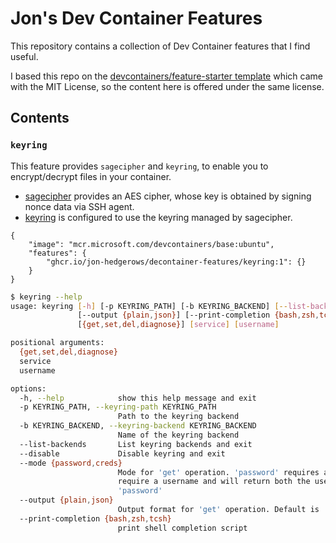 # Jon's Dev Container Features

This repository contains a collection of Dev Container features that I find useful.

I based this repo on the [devcontainers/feature-starter template](https://github.com/devcontainers/feature-starter) which came with the MIT License, so the content here is offered
under the same license.

## Contents

### `keyring`

This feature provides `sagecipher` and `keyring`, to enable you to encrypt/decrypt files in your container.

- [sagecipher](https://pypi.org/project/sagecipher/) provides an AES cipher, whose key is obtained by signing nonce data via SSH agent.
- [keyring](https://pypi.org/project/keyring/) is configured to use the keyring managed by sagecipher.

```jsonc
{
    "image": "mcr.microsoft.com/devcontainers/base:ubuntu",
    "features": {
        "ghcr.io/jon-hedgerows/decontainer-features/keyring:1": {}
    }
}
```

```bash
$ keyring --help
usage: keyring [-h] [-p KEYRING_PATH] [-b KEYRING_BACKEND] [--list-backends] [--disable] [--mode {password,creds}]
               [--output {plain,json}] [--print-completion {bash,zsh,tcsh}]
               [{get,set,del,diagnose}] [service] [username]

positional arguments:
  {get,set,del,diagnose}
  service
  username

options:
  -h, --help            show this help message and exit
  -p KEYRING_PATH, --keyring-path KEYRING_PATH
                        Path to the keyring backend
  -b KEYRING_BACKEND, --keyring-backend KEYRING_BACKEND
                        Name of the keyring backend
  --list-backends       List keyring backends and exit
  --disable             Disable keyring and exit
  --mode {password,creds}
                        Mode for 'get' operation. 'password' requires a username and will return only the password. 'creds' does not
                        require a username and will return both the username and password separated by a newline. Default is
                        'password'
  --output {plain,json}
                        Output format for 'get' operation. Default is 'plain'
  --print-completion {bash,zsh,tcsh}
                        print shell completion script
```
